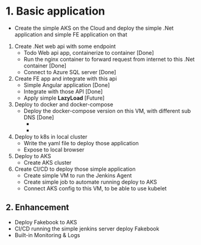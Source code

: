 # 1. Basic application

- Create the simple AKS on the Cloud and deploy the simple .Net application and simple FE application on that

1. Create .Net web api with some endpoint
   - Todo Web api app, containerize to container [Done]
   - Run the nginx container to forward request from internet to this .Net container [Done]
   - Connect to Azure SQL server [Done]
2. Create FE app and integrate with this api
   - Simple Angular application [Done]
   - Integrate with those API [Done]
   - Apply simple **LazyLoad** [Future]
3. Deploy to docker and docker-compose
   - Deploy the docker-compose version on this VM, with different sub DNS [Done]
     - <!-- /production/web/ -->
     - <!-- /development/web/ -->
4. Deploy to k8s in local cluster
   - Write the yaml file to deploy those application
   - Expose to local browser
5. Deploy to AKS
   - Create AKS cluster
6. Create CI/CD to deploy those simple application
   - Create simple VM to run the Jenkins Agent
   - Create simple job to automate running deploy to AKS
   - Connect AKS config to this VM, to be able to use kubelet

## 2. Enhancement

- Deploy Fakebook to AKS
- CI/CD running the simple jenkins server deploy Fakebook
- Built-in Monitoring & Logs
